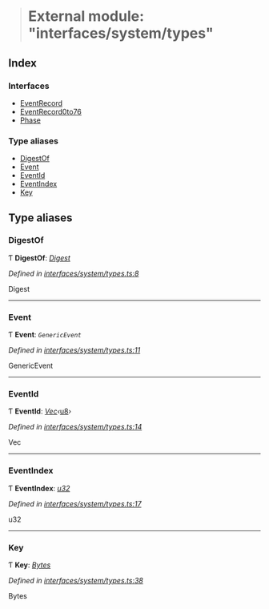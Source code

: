 > # External module: "interfaces/system/types"

## Index

### Interfaces

* [EventRecord](../interfaces/_interfaces_system_types_.eventrecord.md)
* [EventRecord0to76](../interfaces/_interfaces_system_types_.eventrecord0to76.md)
* [Phase](../interfaces/_interfaces_system_types_.phase.md)

### Type aliases

* [DigestOf](_interfaces_system_types_.md#digestof)
* [Event](_interfaces_system_types_.md#event)
* [EventId](_interfaces_system_types_.md#eventid)
* [EventIndex](_interfaces_system_types_.md#eventindex)
* [Key](_interfaces_system_types_.md#key)

## Type aliases

###  DigestOf

Ƭ **DigestOf**: *[Digest](../classes/_primitive_generic_digest_.digest.md)*

*Defined in [interfaces/system/types.ts:8](https://github.com/polkadot-js/api/blob/400f33f/packages/types/src/interfaces/system/types.ts#L8)*

Digest

___

###  Event

Ƭ **Event**: *`GenericEvent`*

*Defined in [interfaces/system/types.ts:11](https://github.com/polkadot-js/api/blob/400f33f/packages/types/src/interfaces/system/types.ts#L11)*

GenericEvent

___

###  EventId

Ƭ **EventId**: *[Vec](../classes/_codec_vec_.vec.md)‹*[u8](../interfaces/_interfaceregistry_.interfaceregistry.md#u8)*›*

*Defined in [interfaces/system/types.ts:14](https://github.com/polkadot-js/api/blob/400f33f/packages/types/src/interfaces/system/types.ts#L14)*

Vec<u8>

___

###  EventIndex

Ƭ **EventIndex**: *[u32](../interfaces/_interfaceregistry_.interfaceregistry.md#u32)*

*Defined in [interfaces/system/types.ts:17](https://github.com/polkadot-js/api/blob/400f33f/packages/types/src/interfaces/system/types.ts#L17)*

u32

___

###  Key

Ƭ **Key**: *[Bytes](../classes/_primitive_bytes_.bytes.md)*

*Defined in [interfaces/system/types.ts:38](https://github.com/polkadot-js/api/blob/400f33f/packages/types/src/interfaces/system/types.ts#L38)*

Bytes